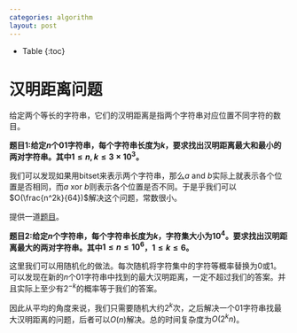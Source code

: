 ```yaml
---
categories: algorithm
layout: post
---
```


- Table
{:toc}

# 汉明距离问题

给定两个等长的字符串，它们的汉明距离是指两个字符串对应位置不同字符的数目。

**题目1:给定$n$个01字符串，每个字符串长度为$k$，要求找出汉明距离最大和最小的两对字符串。其中$1\leq n, k\leq 3\times 10^3$。**

我们可以发现如果用bitset来表示两个字符串，那么$a \text{ and } b$实际上就表示各个位置是否相同，而$a \text{ xor } b$则表示各个位置是否不同。于是乎我们可以$O(\frac{n^2k}{64})$解决这个问题，常数很小。

提供一道[题目](https://cses.fi/problemset/task/2136)。

**题目2:给定$n$个字符串，每个字符串长度为$k$，字符集大小为$10^4$。要求找出汉明距离最大的两对字符串。其中$1\leq n\leq 10^6$，$1\leq k\leq 6$。**

这里我们可以用随机化的做法。每次随机将字符集中的字符等概率替换为$0$或$1$。可以发现在新的$n$个01字符串中找到的最大汉明距离，一定不超过我们的答案。并且实际上至少有$2^{-k}$的概率等于我们的答案。

因此从平均的角度来说，我们只需要随机大约$2^k$次，之后解决一个01字符串找最大汉明距离的问题，后者可以$O(n)$解决。总的时间复杂度为$O(2^kn)$。